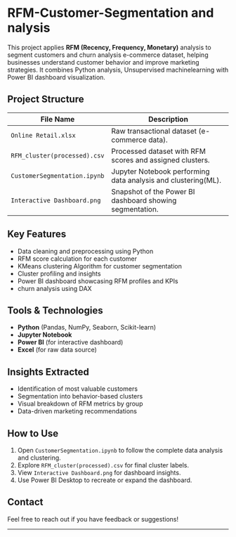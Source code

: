 # RFM-Customer-Segmentation and nalysis


This project applies **RFM (Recency, Frequency, Monetary)** analysis to segment customers and churn analysis e-commerce dataset, helping businesses understand customer behavior and improve marketing strategies. It combines Python analysis, Unsupervised machinelearning with Power BI dashboard visualization.



## Project Structure

| File Name                    | Description                                                  |
|------------------------------|--------------------------------------------------------------|
| `Online Retail.xlsx`         | Raw transactional dataset (e-commerce data).                 |
| `RFM_cluster(processed).csv` | Processed dataset with RFM scores and assigned clusters.     |
| `CustomerSegmentation.ipynb` | Jupyter Notebook performing data analysis and clustering(ML).|
| `Interactive Dashboard.png`  | Snapshot of the Power BI dashboard showing segmentation.     |



##  Key Features

- Data cleaning and preprocessing using Python
- RFM score calculation for each customer
- KMeans clustering Algorithm for customer segmentation
- Cluster profiling and insights
- Power BI dashboard showcasing RFM profiles and KPIs
- churn analysis using DAX



##  Tools & Technologies

- **Python** (Pandas, NumPy, Seaborn, Scikit-learn)
- **Jupyter Notebook**
- **Power BI** (for interactive dashboard)
- **Excel** (for raw data source)



##  Insights Extracted

- Identification of most valuable customers
- Segmentation into behavior-based clusters
- Visual breakdown of RFM metrics by group
- Data-driven marketing recommendations



##  How to Use

1. Open `CustomerSegmentation.ipynb` to follow the complete data analysis and clustering.
2. Explore `RFM_cluster(processed).csv` for final cluster labels.
3. View `Interactive Dashboard.png` for dashboard insights.
4. Use Power BI Desktop to recreate or expand the dashboard.




## Contact

Feel free to reach out if you have feedback or suggestions!

---
